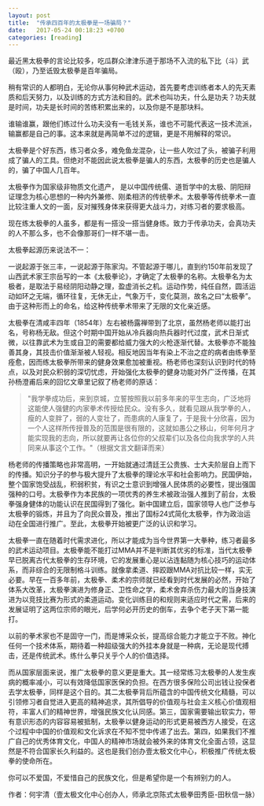 ```yaml
---
layout: post
title:  "传承四百年的太极拳是一场骗局？"
date:   2017-05-24 00:18:23 +0700
categories: [reading]
---
```


最近黑太极拳的言论比较多，吃瓜群众津津乐道于那场不入流的私下比（斗）武（殴），乃至诋毁太极拳是百年骗局。

稍有常识的人都明白，无论你从事何种武术运动，首先要考虑训练者本人的先天素质和后天努力，以及训练的方式方法和目的。武术也叫功夫，什么是功夫？功夫就是时间，功夫是长时间的苦练积累出来的，以及你是不是那块料。

谁输谁赢，跟他们练过什么功夫没有一毛钱关系，谁也不可能代表这一技术流派，输赢都是自己的事。这本来就是再简单不过的逻辑，更是不用解释的常识。

太极拳是个好东西，练习者众多，难免鱼龙混杂，让一些人吹过了头，被骗子利用成了骗人的工具。但绝对不能因此说太极拳是骗人的东西，太极拳的历史也是骗人的，骗了中国人几百年。

太极拳作为国家级非物质文化遗产， 是以中国传统儒、道哲学中的太极、阴阳辩证理念为核心思想的一种内外兼修、刚柔相济的传统拳术。太极拳等传统拳术一直比较注重人文的一面，反对摧残身体来获得更大战斗力，对练习者的要求极高。

现在练太极拳的人虽多，都是有一搭没一搭当健身练。致力于传承功夫，会真功夫的人不那么多，也不会像那哥们一样不堪一击。

太极拳起源历来说法不一：

一说起源于张三丰，一说起源于陈家沟。不管起源于哪儿，直到约150年前发现了山西武术家王宗岳写的一本《太极拳论》，才确定了太极拳的名称。太极拳名为太极者，是取法于易经阴阳动静之理，盈虚消长之机。运动作势，纯任自然，圆活运动如环之无端，循环往复，无休无止，气象万千，变化莫测，故名之曰“太极拳”。由于这种形而上的命名，给这种传统拳术带来了无限的文化亲近感。

太极拳在清咸丰四年（1854年）左右被杨露禅带到了北京，虽然杨老师以能打出名，号称杨无敌。但这个时期中国开始从冷兵器向热兵器时代过度，武术日渐式微，以往靠武术为生或自卫的需要都给威力强大的火枪逐渐代替。太极拳亦不能独善其身，其技击价值渐渐被人轻视。相反地因当年有染上不治之症的病者由练拳至痊愈，因而练太极拳所带来的健身效果愈加被重视。杨老师也深刻认识到时代的特点，以及对民众积弱的深切忧虑，开始强化太极拳的健身功能对外广泛传播，在其孙杨澄甫后来的回忆文章里记叙了杨老师的原话：

>  "我学拳成功后，来到京城，立誓按照我以前多年来的平生志向，广泛地将这能使人强健的内家拳术传授给民众。没有多久，就看见跟从我学拳的人，瘦的人变胖了，弱的人变壮了，而患病的人康复了，于是我十分欣喜，因为一个人这样所传授普及的范围是很有限的，这就如愚公之移山，何年何月才能实现我的志向，所以就要再让各位你的父叔辈们以及各位向我求学的人共同来从事这个工作。"（根据文言文翻译而来）

杨老师的传播策略也非常高明，一开始就通过清廷王公贵族、士大夫阶层自上而下的传播。知识分子的参与极大提升了太极拳的理论水平和社会影响力。民国伊始，整个国家饱受战乱，积弱积贫，有识之士意识到增强人民体质的必要性，提出强国强种的口号。太极拳作为本民族的一项优秀的养生术被政治强人推到了前台，太极拳强身健体的功能认识在民国得到了强化。新中国建立后，国家领导人也广泛参与太极拳的锻炼，并且为了向民众普及，推出了国标24式简化太极拳，作为政治运动在全国进行推广。至此，太极拳开始被更广泛的认识和学习。

太极拳一直在随着时代需求进化，所以才能成为当今世界第一大拳种，练习者最多的武术运动项目。太极拳能不能打过MMA并不是判断其优劣的标准，当代太极拳早已脱离古代太极拳的生存环境，它的发展重心是以沾连黏随为核心技巧的运动体系，而非综合的无限制格斗训练。就像拿柔道、摔跤跟MMA对抗比较一样，实无必要。早在一百多年前，太极拳、柔术的宗师就已经看到时代发展的必然，开始了体系大改革，太极拳演进为修身正、卫性命之学，柔术舍弃杀伤力最大的当身技演进为以竞技比赛为形式的柔道运动。变化训练目的和规则来适应时代之需，后来的发展证明了这两位宗师的眼光，后学何必开历史的倒车，去争个老子天下第一能打。

以前的拳术家也不是固守一门，而是博采众长，提高综合能力才能立于不败。神化任何一个技术体系，期待着一种超级强大的外挂本身就是一种病，无论是现代搏击，还是传统武术。练什么拳只关乎个人的价值选择。

而从国家层面来说，推广太极拳的意义更是重大。其一经常练习太极拳的人发生疾病的概率减小，可以有效降低国家医保的负担。在西方很多保险公司出钱让投保者去学太极拳，同样是这个目的。其二太极拳背后所蕴含的中国传统文化精髓，可以引领修习者自觉进入更高的精神追求，其所倡导的价值观与社会主义核心价值观相符，丰富人们的精神世界，增强民族文化认同感。第三，国家需要输出软实力，带有意识形态的内容容易被抵制，太极拳以健身运动的形式更易被西方人接受，在这个过程中中国的价值观和文化诉求在不知不觉中传递了出去。第四，如果我们不推广自己的优秀体育文化，中国人的精神市场就会被外来的体育文化全面占领，这显然是不符合国家长久利益的。这也是我们创办壹太极文化中心，积极推广传统太极拳的使命所在。

你可以不爱国，不爱惜自己的民族文化，但是希望你是一个有辨别力的人。


作者：何宇清（壹太极文化中心创办人，师承北京陈式太极拳田秀臣-田秋信一脉）




